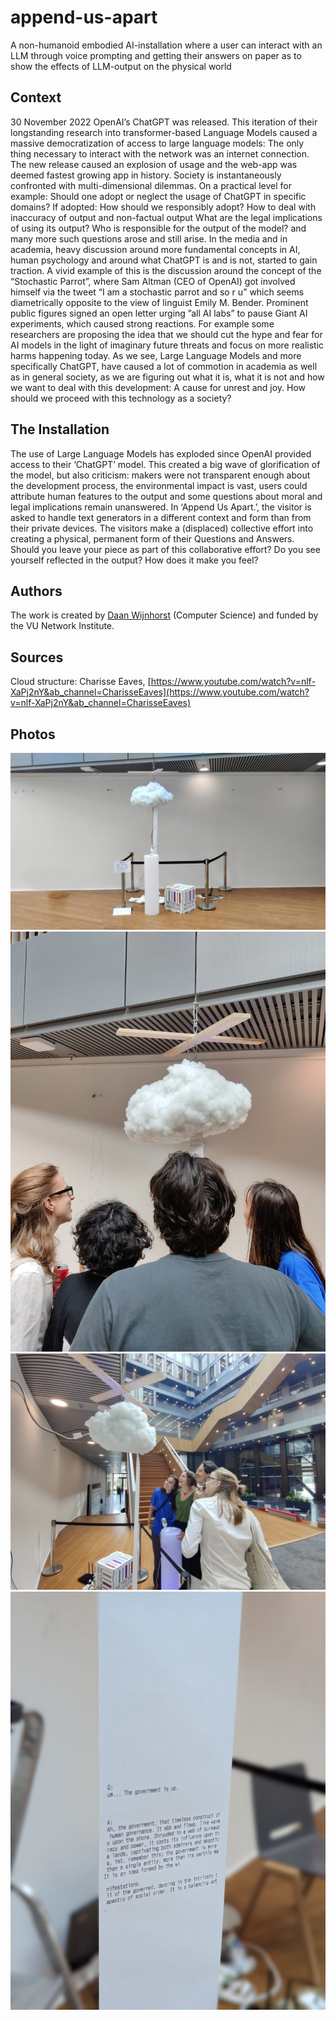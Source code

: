 # append-us-apart
A non-humanoid embodied AI-installation where a user can interact with an LLM through voice prompting and getting their answers on paper as to show the effects of LLM-output on the physical world


## Context
30 November 2022 OpenAI’s ChatGPT was released. This iteration of their longstanding research into transformer-based Language Models caused a massive democratization of access to large language models: The only thing necessary to interact with the network was an internet connection. The new release caused an explosion of usage and the web-app was deemed fastest growing app in history. Society is instantaneously confronted with multi-dimensional dilemmas. On a practical level for example: Should one adopt or neglect the usage of ChatGPT in specific domains? If adopted: How should we responsibly adopt? How to deal with inaccuracy of output and non-factual output What are the legal implications of using its output? Who is responsible for the output of the model? and many more such questions arose and still arise.
In the media and in academia, heavy discussion around more fundamental concepts in AI, human psychology and around what ChatGPT is and is not, started to gain traction. A vivid example of this is the discussion around the concept of the “Stochastic Parrot”, where Sam Altman (CEO of OpenAI) got involved himself via the tweet “I am a stochastic parrot and so r u” which seems diametrically opposite to the view of linguist Emily M. Bender.
Prominent public figures signed an open letter urging ”all AI labs” to pause Giant AI experiments, which caused strong reactions. For example some researchers are proposing the idea that we should cut the hype and fear for AI models in the light of imaginary future threats and focus on more realistic harms happening today. As we see, Large Language Models and more specifically ChatGPT, have caused a lot of commotion in academia as well as in general society, as we are figuring out what it is, what it is not and how we want to deal with this development: A cause for unrest and joy. How should we proceed with this technology as a society?

## The Installation
The use of Large Language Models has exploded since OpenAI provided access to their ‘ChatGPT’ model. This created a big wave of glorification of the model, but also criticism: makers were not transparent enough about the development process, the environmental impact is vast, users could attribute human features to the output and some questions about moral and legal implications remain unanswered. In ‘Append Us Apart.’, the visitor is asked to handle text generators in a different context and form than from their private devices. The visitors make a (displaced) collective effort into creating a physical, permanent form of their Questions and Answers. Should you leave your piece as part of this collaborative effort? Do you see yourself reflected in the output? How does it make you feel?

## Authors
The work is created by [Daan Wijnhorst](https://www.linkedin.com/in/daan-wijnhorst-84919b18b/) (Computer Science) and funded by the VU Network Institute.

## Sources
Cloud structure: Charisse Eaves, [https://www.youtube.com/watch?v=nlf-XaPj2nY&ab_channel=CharisseEaves](https://www.youtube.com/watch?v=nlf-XaPj2nY&ab_channel=CharisseEaves)

## Photos
![Overview](./photos/Overview.jpg)
![NI event photo 2](./photos/NI_Event_2.jpeg)
![NI event photo 1](./photos/NI_Event_1.jpeg)
![Question & Answer example](./photos/example_QA.jpg)
